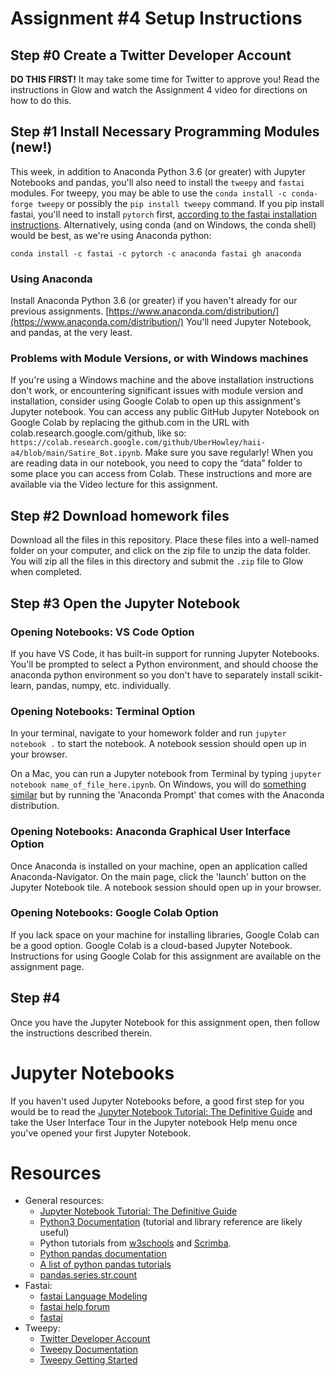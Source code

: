 # Assignment #4 Setup Instructions

## Step #0 Create a Twitter Developer Account
**DO THIS FIRST!** It may take some time for Twitter to approve you! Read the instructions in Glow and watch the Assignment 4 video for directions on how to do this.

## Step #1 Install Necessary Programming Modules (new!)
This week, in addition to Anaconda Python 3.6 (or greater) with Jupyter Notebooks and pandas, you'll also need to install the `tweepy` and `fastai` modules. For tweepy, you may be able to use the `conda install -c conda-forge tweepy` or possibly the `pip install tweepy` command. If you pip install fastai, you'll need to install `pytorch` first, [according to the fastai installation instructions](https://docs.fast.ai/#Installing). Alternatively, using conda (and on Windows, the conda shell) would be best, as we're using Anaconda python:

```
conda install -c fastai -c pytorch -c anaconda fastai gh anaconda
```

### Using Anaconda
Install Anaconda Python 3.6 (or greater) if you haven't already for our previous assignments. [https://www.anaconda.com/distribution/](https://www.anaconda.com/distribution/) You'll need Jupyter Notebook, and pandas, at the very least.

### Problems with Module Versions, or with Windows machines
If you're using a Windows machine and the above installation instructions don't work, or encountering significant issues with module version and installation, consider using Google Colab to open up this assignment's Jupyter notebook. You can access any public GitHub Jupyter Notebook on Google Colab by replacing the github.com in the URL with colab.research.google.com/github, like so: `https://colab.research.google.com/github/UberHowley/haii-a4/blob/main/Satire_Bot.ipynb`. Make sure you save regularly! When you are reading data in our notebook, you need to copy the “data” folder to some place you can access from Colab. These instructions and more are available via the Video lecture for this assignment.


## Step #2 Download homework files
Download all the files in this repository. Place these files into a well-named folder on your computer, and click on the zip file to unzip the data folder. You will zip all the files in this directory and submit the `.zip` file to Glow when completed.

## Step #3 Open the Jupyter Notebook

### Opening Notebooks: VS Code Option
If you have VS Code, it has built-in support for running Jupyter Notebooks. You'll be prompted to select a Python environment, and should choose the anaconda python environment so you don't have to separately install scikit-learn, pandas, numpy, etc. individually.

### Opening Notebooks: Terminal Option
In your terminal, navigate to your homework folder and run `jupyter notebook .` to start the notebook. A notebook session should open up in your browser.

On a Mac, you can run a Jupyter notebook from Terminal by typing `jupyter notebook name_of_file_here.ipynb`. On Windows, you will do [something similar](https://pythonforundergradengineers.com/opening-a-jupyter-notebook-on-windows.html) but by running the 'Anaconda Prompt' that comes with the Anaconda distribution.

### Opening Notebooks: Anaconda Graphical User Interface Option
Once Anaconda is installed on your machine, open an application called Anaconda-Navigator. On the main page, click the 'launch' button on the Jupyter Notebook tile. A notebook session should open up in your browser.

### Opening Notebooks: Google Colab Option
If you lack space on your machine for installing libraries, Google Colab can be a good option. Google Colab is a cloud-based Jupyter Notebook. Instructions for using Google Colab for this assignment are available on the assignment page.

## Step #4
Once you have the Jupyter Notebook for this assignment open, then follow the instructions described therein. 

# Jupyter Notebooks
If you haven't used Jupyter Notebooks before, a good first step for you would be to read the [Jupyter Notebook Tutorial: The Definitive Guide](https://www.datacamp.com/community/tutorials/tutorial-jupyter-notebook) and take the User Interface Tour in the Jupyter notebook Help menu once you've opened your first Jupyter Notebook.

# Resources
- General resources: 
    * [Jupyter Notebook Tutorial: The Definitive Guide](https://www.datacamp.com/community/tutorials/tutorial-jupyter-notebook)
    * [Python3 Documentation](https://docs.python.org/3/index.html) (tutorial and library reference are likely useful)
    * Python tutorials from [w3schools](https://www.w3schools.com/python/) and [Scrimba](https://scrimba.com/learn/python).
    * [Python pandas documentation](https://pandas.pydata.org/pandas-docs/stable/)
    * [A list of python pandas tutorials](https://pandas.pydata.org/pandas-docs/stable/getting_started/tutorials.html)
    * [pandas.series.str.count](https://pandas.pydata.org/pandas-docs/stable/reference/api/pandas.Series.str.count.html)
- Fastai:
  * [fastai Language Modeling](https://docs.fast.ai/tutorial.text.html#The-ULMFiT-approach)
  * [fastai help forum](https://forums.fast.ai/)
  * [fastai](https://www.fast.ai/)
- Tweepy:
  * [Twitter Developer Account](https://developer.twitter.com/en)
  * [Tweepy Documentation](https://www.tweepy.org)
  * [Tweepy Getting Started](http://docs.tweepy.org/en/v3.6.0/getting_started.html)
